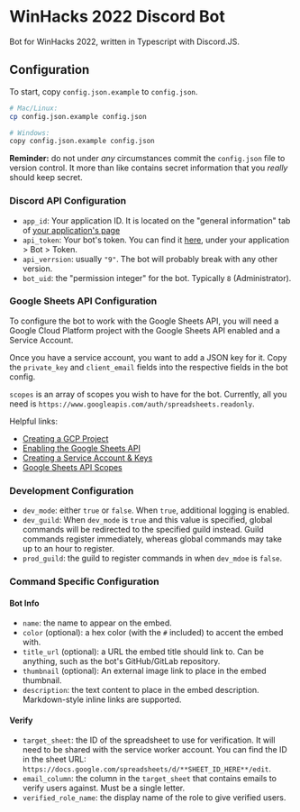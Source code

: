 # WinHacks 2022 Discord Bot

Bot for WinHacks 2022, written in Typescript with Discord.JS.

## Configuration

To start, copy `config.json.example` to `config.json`.

```bash
# Mac/Linux: 
cp config.json.example config.json

# Windows: 
copy config.json.example config.json
```

**Reminder:** do not under *any* circumstances commit the `config.json` file to version control. It more than like contains secret information that you *really* should keep secret.

### Discord API Configuration
 - `app_id`: Your application ID. It is located on the "general information" tab of [your application's page](https://discord.com/developers/applications)
 - `api_token`: Your bot's token. You can find it [here](https://discord.com/developers/applications), under your application > Bot > Token.
 - `api_verrsion`: usually `"9"`. The bot will probably break with any other version.
 - `bot_uid`: the "permission integer" for the bot. Typically `8` (Administrator).

### Google Sheets API Configuration
To configure the bot to work with the Google Sheets API, you will need a Google Cloud Platform project with the Google Sheets API enabled and a Service Account.

Once you have a service account, you want to add a JSON key for it. Copy the `private_key` and `client_email` fields into the respective fields in the bot config.

`scopes` is an array of scopes you wish to have for the bot. Currently, all you need is `https://www.googleapis.com/auth/spreadsheets.readonly`.

Helpful links: 
 - [Creating a GCP Project](https://developers.google.com/workspace/guides/create-project)
 - [Enabling the Google Sheets API](https://developers.google.com/workspace/guides/enable-apis)
 - [Creating a Service Account & Keys](https://developers.google.com/workspace/guides/create-credentials#service-account)
 - [Google Sheets API Scopes](https://developers.google.com/identity/protocols/oauth2/scopes#sheets)

### Development Configuration
- `dev_mode`: either `true` or `false`. When `true`, additional logging is enabled.
- `dev_guild`: When `dev_mode` is `true` and this value is specified, global commands will be redirected to the specified guild instead. Guild commands register immediately, whereas global commands may take up to an hour to register.
- `prod_guild`: the guild to register commands in when `dev_mdoe` is `false`.

### Command Specific Configuration

#### Bot Info
 - `name`: the name to appear on the embed.
 - `color` (optional): a hex color (with the `#` included) to accent the embed with.
 - `title_url` (optional): a URL the embed title should link to. Can be anything, such as the bot's GitHub/GitLab repository.
 - `thumbnail` (optional): An external image link to place in the embed thumbnail.
 - `description`: the text content to place in the embed description. Markdown-style inline links are supported.

#### Verify
 - `target_sheet`: the ID of the spreadsheet to use for verification. It will need to be shared with the service worker account. You can find the ID in the sheet URL: `https://docs.google.com/spreadsheets/d/**SHEET_ID_HERE**/edit`.
 - `email_column`: the column in the `target_sheet` that contains emails to verify users against. Must be a single letter.
 - `verified_role_name`: the display name of the role to give verified users.
